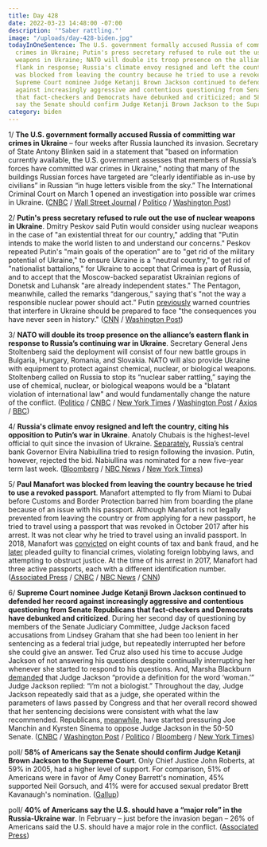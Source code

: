 ```yaml
---
title: Day 428
date: 2022-03-23 14:48:00 -07:00
description: '"Saber rattling."'
image: "/uploads/day-428-biden.jpg"
todayInOneSentence: The U.S. government formally accused Russia of committing war
  crimes in Ukraine; Putin's press secretary refused to rule out the use of nuclear
  weapons in Ukraine; NATO will double its troop presence on the alliance’s eastern
  flank in response; Russia's climate envoy resigned and left the country; Paul Manafort
  was blocked from leaving the country because he tried to use a revoked passport;
  Supreme Court nominee Judge Ketanji Brown Jackson continued to defended her record
  against increasingly aggressive and contentious questioning from Senate Republicans
  that fact-checkers and Democrats have debunked and criticized; and 58% of Americans
  say the Senate should confirm Judge Ketanji Brown Jackson to the Supreme Court.
category: biden
---
```


1/ **The U.S. government formally accused Russia of committing war crimes in Ukraine** – four weeks after Russia launched its invasion. Secretary of State Antony Blinken said in a statement that "based on information currently available, the U.S. government assesses that members of Russia’s forces have committed war crimes in Ukraine,” noting that many of the buildings Russian forces have targeted are “clearly identifiable as in-use by civilians” in Russian “in huge letters visible from the sky.” The International Criminal Court on March 1 opened an investigation into possible war crimes in Ukraine. ([CNBC](https://www.cnbc.com/2022/03/23/us-government-formally-accuses-russia-of-committing-war-crimes-in-ukraine.html) / [Wall Street Journal](https://www.wsj.com/articles/u-s-accuses-russia-ofwar-crimes-in-ukraine-11648059164) / [Politico](https://www.politico.com/news/2022/03/23/us-accuses-russian-military-war-crimes-ukraine-00019746) /  [Washington Post](https://www.washingtonpost.com/world/2022/03/23/russia-ukraine-war-news-biden-live-updates/#link-BFXVQMFVRRCU3CV7ZT5AOJIYUA))

2/ **Putin's press secretary refused to rule out the use of nuclear weapons in Ukraine**. Dmitry Peskov said Putin would consider using nuclear weapons in the case of "an existential threat for our country," adding that "Putin intends to make the world listen to and understand our concerns." Peskov repeated Putin's "main goals of the operation" are to "get rid of the military potential of Ukraine," to ensure Ukraine is a "neutral country," to get rid of "nationalist battalions," for Ukraine to accept that Crimea is part of Russia, and to accept that the Moscow-backed separatist Ukrainian regions of Donetsk and Luhansk "are already independent states." The Pentagon, meanwhile, called the remarks “dangerous,” saying that's "not the way a responsible nuclear power should act.” Putin [previously](https://whatthefuckjusthappenedtoday.com/2022/02/24/day-401/#1-putin-ordered-a-full-scale-invasio) warned countries that interfere in Ukraine should be prepared to face "the consequences you have never seen in history." ([CNN](https://www.cnn.com/2022/03/22/europe/amanpour-peskov-interview-ukraine-intl/) / [Washington Post](https://www.washingtonpost.com/world/2022/03/23/russia-ukraine-war-news-biden-live-updates/#link-TZQU2G2UKRFUDDTKU2CETY4N4U))

3/ **NATO will double its troop presence on the alliance’s eastern flank in response to Russia’s continuing war in Ukraine**. Secretary General Jens Stoltenberg said the deployment will consist of four new battle groups in Bulgaria, Hungary, Romania, and Slovakia. NATO will also provide Ukraine with equipment to protect against chemical, nuclear, or biological weapons. Stoltenberg called on Russia to stop its “nuclear saber rattling,” saying the use of chemical, nuclear, or biological weapons would be a "blatant violation of international law" and would fundamentally change the nature of the conflict. ([Politico](https://www.politico.eu/article/nato-ukraine-russia-stoltenberg-summit-forces-eastern-flank/) / [CNBC](https://www.cnbc.com/2022/03/23/nato-leaders-slated-to-bolster-troop-presence-in-bulgaria-hungary-romania-and-slovakia.html) / [New York Times](https://www.nytimes.com/2022/03/23/world/europe/nato-troops-ukraine.html) / [Washington Post](https://www.washingtonpost.com/world/2022/03/23/russia-ukraine-war-news-biden-live-updates/#link-ATGDEQFN4JHDPDVY6UQEXR3WUY) / [Axios](https://www.axios.com/nato-jens-stoltenberg-ukraine-russia-summit-12eb1741-55cd-40cb-8df6-12574d0897ba.html) / [BBC](https://www.bbc.com/news/world-europe-60853052))

4/ **Russia's climate envoy resigned and left the country, citing his opposition to Putin’s war in Ukraine**. Anatoly Chubais is the highest-level official to quit since the invasion of Ukraine. [Separately](https://www.bloomberg.com/news/articles/2022-03-23/russia-central-banker-wanted-out-over-ukraine-but-putin-said-no?sref=MIBMEEoj), Russia’s central bank Governor Elvira Nabiullina tried to resign following the invasion. Putin, however, rejected the bid. Nabiullina was nominated for a new five-year term last week. ([Bloomberg](https://www.bloomberg.com/news/articles/2022-03-23/putin-adviser-chubais-quits-over-ukraine-war-and-leaves-russia?sref=MIBMEEoj) / [NBC News](https://www.nbcnews.com/news/world/putin-envoy-chubais-quits-kremlin-role-russia-ukraine-invasion-rcna21170) / [New York Times](https://www.nytimes.com/2022/03/23/world/europe/russia-anatoly-chubais-quits.html))

5/ **Paul Manafort was blocked from leaving the country because he tried to use a revoked passport**. Manafort attempted to fly from Miami to Dubai before Customs and Border Protection barred him from boarding the plane because of an issue with his passport. Although Manafort is not legally prevented from leaving the country or from applying for a new passport, he tried to travel using a passport that was revoked in October 2017 after his arrest. It was not clear why he tried to travel using an invalid passport. In 2018, Manafort was [convicted](https://whatthefuckjusthappenedtoday.com/2018/08/21/day-579/#2-paul-manafort-was-convicted-on-eig) on eight counts of tax and bank fraud, and he [later](https://whatthefuckjusthappenedtoday.com/2018/09/14/day-603/#1-paul-manafort-pleaded-guilty-to-fi) pleaded guilty to financial crimes, violating foreign lobbying laws, and attempting to obstruct justice. At the time of his arrest in 2017, Manafort had three active passports, each with a different identification number. ([Associated Press](https://apnews.com/article/russia-ukraine-middle-east-miami-europe-paul-manafort-de557d1773a150fa975769d7216fa54f) / [CNBC](https://www.cnbc.com/2022/03/23/trump-campaign-chief-paul-manafort-barred-from-dubai-flight-.html) / [NBC News](https://www.nbcnews.com/politics/donald-trump/former-trump-campaign-chair-paul-manafort-blocked-flight-revoked-passp-rcna21218) / [CNN](https://www.cnn.com/2022/03/23/politics/manafort-passport-revoked/index.html))

6/ **Supreme Court nominee Judge Ketanji Brown Jackson continued to defended her record against increasingly aggressive and contentious questioning from Senate Republicans that fact-checkers and Democrats have debunked and criticized**. During her second day of questioning by members of the Senate Judiciary Committee, Judge Jackson faced accusations from Lindsey Graham that she had been too lenient in her sentencing as a federal trial judge, but repeatedly interrupted her before she could give an answer. Ted Cruz also used his time to accuse Judge Jackson of not answering his questions despite continually interrupting her whenever she started to respond to his questions. And, Marsha Blackburn [demanded](https://www.nytimes.com/2022/03/23/us/politics/ketanji-brown-jackson-woman-definition.html) that Judge Jackson “provide a definition for the word ‘woman.’” Judge Jackson replied: “I’m not a biologist.” Throughout the day, Judge Jackson repeatedly said that as a judge, she operated within the parameters of laws passed by Congress and that her overall record showed that her sentencing decisions were consistent with what the law recommended. Republicans, [meanwhile](https://www.nytimes.com/live/2022/03/23/us/ketanji-brown-jackson-supreme-court/conservatives-are-pressuring-manchin-to-oppose-jackson), have started pressuring Joe Manchin and Kyrsten Sinema to oppose Judge Jackson in the 50-50 Senate. ([CNBC](https://www.cnbc.com/2022/03/23/supreme-court-nominee-ketanji-brown-jackson-takes-senators-questions.html) / [Washington Post](https://www.washingtonpost.com/politics/2022/03/23/ketanji-brown-jackson-supreme-court-hearing-live-updates/) / [Politico](https://www.politico.com/news/2022/03/22/blackburn-jackson-define-the-word-woman-00019543) / [Bloomberg](https://www.bloomberg.com/news/articles/2022-03-23/graham-explodes-in-tirade-at-jackson-alluding-to-past-nominees?sref=MIBMEEoj) / [New York Times](https://www.nytimes.com/live/2022/03/23/us/ketanji-brown-jackson-supreme-court))

poll/ **58% of Americans say the Senate should confirm Judge Ketanji Brown Jackson to the Supreme Court**. Only Chief Justice John Roberts, at 59% in 2005, had a higher level of support. For comparison, 51% of Americans were in favor of Amy Coney Barrett's nomination, 45% supported Neil Gorsuch, and 41% were for accused sexual predator Brett Kavanaugh's nomination. ([Gallup](https://news.gallup.com/poll/390956/supreme-court-nominee-jackson-support-tied-highest.aspx))

poll/ **40% of Americans say the U.S. should have a “major role” in the Russia-Ukraine war**. In February – just before the invasion began – 26% of Americans said the U.S. should have a major role in the conflict. ([Associated Press](https://apnews.com/article/russia-ukraine-putin-business-europe-united-states-6809084d9c82fa290dc09032b4980acb))
